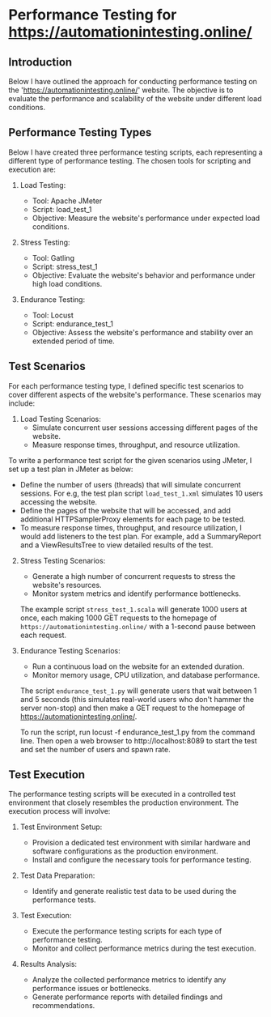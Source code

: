 # Performance Testing for https://automationintesting.online/

## Introduction
Below I have outlined the approach for conducting performance testing on the 'https://automationintesting.online/' website. The objective is to evaluate the performance and scalability of the website under different load conditions.

## Performance Testing Types
Below I have created three performance testing scripts, each representing a different type of performance testing. The chosen tools for scripting and execution are:

1. Load Testing:
   - Tool: Apache JMeter
   - Script: load_test_1
   - Objective: Measure the website's performance under expected load conditions.

2. Stress Testing:
   - Tool: Gatling
   - Script: stress_test_1
   - Objective: Evaluate the website's behavior and performance under high load conditions.

3. Endurance Testing:
   - Tool: Locust
   - Script: endurance_test_1
   - Objective: Assess the website's performance and stability over an extended period of time.

## Test Scenarios
For each performance testing type, I defined specific test scenarios to cover different aspects of the website's performance. These scenarios may include:

1. Load Testing Scenarios:
   - Simulate concurrent user sessions accessing different pages of the website.
   - Measure response times, throughput, and resource utilization.

To write a performance test script for the given scenarios using JMeter, I set up a test plan in JMeter as below:

- Define the number of users (threads) that will simulate concurrent sessions. For e.g, the test plan script `load_test_1.xml` simulates 10 users accessing the website.
- Define the pages of the website that will be accessed, and add additional HTTPSamplerProxy elements for each page to be tested.
- To measure response times, throughput, and resource utilization, I would add listeners to the test plan. For example, add a SummaryReport and a ViewResultsTree to view detailed results of the test.

2. Stress Testing Scenarios:
   - Generate a high number of concurrent requests to stress the website's resources.
   - Monitor system metrics and identify performance bottlenecks.

   The example script `stress_test_1.scala` will generate 1000 users at once, each making 1000 GET requests to the homepage of `https://automationintesting.online/` with a 1-second pause between each request.

3. Endurance Testing Scenarios:
   - Run a continuous load on the website for an extended duration.
   - Monitor memory usage, CPU utilization, and database performance.

   The script `endurance_test_1.py` will generate users that wait between 1 and 5 seconds (this simulates real-world users who don't hammer the server non-stop) and then make a GET request to the homepage of https://automationintesting.online/.

   To run the script, run locust -f endurance_test_1.py from the command line. Then open a web browser to http://localhost:8089 to start the test and set the number of users and spawn rate.

## Test Execution
The performance testing scripts will be executed in a controlled test environment that closely resembles the production environment. The execution process will involve:

1. Test Environment Setup:
   - Provision a dedicated test environment with similar hardware and software configurations as the production environment.
   - Install and configure the necessary tools for performance testing.

2. Test Data Preparation:
   - Identify and generate realistic test data to be used during the performance tests.

3. Test Execution:
   - Execute the performance testing scripts for each type of performance testing.
   - Monitor and collect performance metrics during the test execution.

4. Results Analysis:
   - Analyze the collected performance metrics to identify any performance issues or bottlenecks.
   - Generate performance reports with detailed findings and recommendations.


